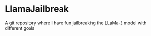 # LlamaJailbreak
A git repository where I have fun jailbreaking the LLaMa-2 model with different goals

